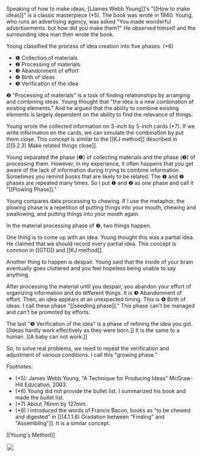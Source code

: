 
Speaking of how to make ideas, [[James Webb Young]]'s "[[How to make ideas]]" is a classic masterpiece (*5). The book was wrote in 1940. Young, who runs an advertising agency, was asked "You made wonderful advertisements. but how did you make them?" He observed himself and the surrounding idea man then wrote the book.

Young classified the process of idea creation into five phases. (*6)

- ❶ Collection of materials
- ❷ Processing of materials
- ❸ Abandonment of effort
- ❹ Birth of ideas
- ❺ Verification of the idea

❷ "Processing of materials" is a task of finding relationships by arranging and combining ideas. Young thought that "the idea is a new combination of existing elements." And he argued that the ability to combine existing elements is largely dependent on the ability to find the relevance of things.

Young wrote the collected information on 3-inch by 5-inch cards (*7). If we write information on the cards, we can simulate the combination by put them close. This concept is similar to the [[KJ method]] described in [[(5.2.3) Make related things close]].

Young separated the phase (❶) of collecting materials and the phase (❷) of processing them. However, in my experience, it often happens that you get aware of the lack of information during trying to combine information. Sometimes you remind books that are likely to be related. The ❶ and ❷ phases are repeated many times. So I put ❶ and ❷ as one phase and call it "[[Plowing Phase]]."

Young compares data processing to chewing. If I use the metaphor, the plowing phase is a repetition of putting things into your mouth, chewing and swallowing, and putting things into your mouth again.

In the material processing phase of ❷, two things happen.

One thing is to come up with an idea. Young thought this was a partial idea. He claimed that we should record every partial idea. This concept is common in [[GTD]] and [[KJ method]].

Another thing to happen is despair. Young said that the inside of your brain eventually goes cluttered and you feel hopeless being unable to say anything.

After processing the material until you despair, you abandon your effort of organizing information and do different things. It is ❸ Abandonment of effort. Then, an idea appears at an unexpected timing. This is ❹ Birth of ideas. I call these phase "[[seedling phase]]." This phase can't be managed and can't be promoted by efforts.

The last "❺ Verification of the idea" is a phase of refining the idea you got. [[Ideas hardly work effectively as they were born.]] It is the same to a human. [[A baby can not work.]]

So, to solve real problems, we need to repeat the verification and adjustment of various conditions. I call this "growing phase."

Footnotes:
- (*5): James  Webb  Young,  "A  Technique for Producing Ideas" McGraw-Hill  Education,  2003.
- (*6) Young did not provide the bullet list. I summarized his book and made the bullet list.
- (*7) About 76mm by 127mm.
- (*8) I introduced the words of Francis  Bacon, books as "to be chewed and digested" in [[(4.1.1.6) Gradation between "Finding" and "Assembling"]]. It is a similar concept.

[[Young's Method]]

<img src='https://scrapbox.io/api/pages/nishio/en/icon' alt='en.icon' height="19.5"/>